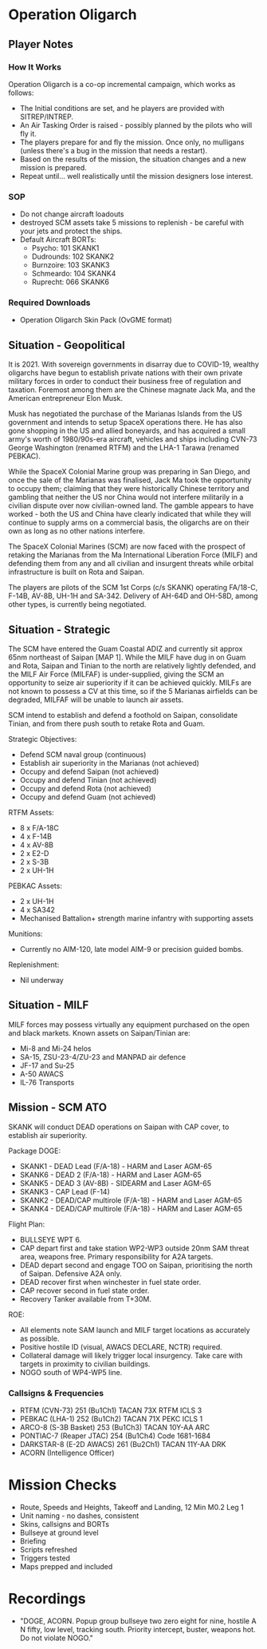# Operation Oligarch

## Player Notes

### How It Works

Operation Oligarch is a co-op incremental campaign, which works as follows:

* The Initial conditions are set, and he players are provided with SITREP/INTREP.
* An Air Tasking Order is raised - possibly planned by the pilots who will fly it.
* The players prepare for and fly the mission. Once only, no mulligans (unless there's a bug in the mission that needs a restart).
* Based on the results of the mission, the situation changes and a new mission is prepared.
* Repeat until... well realistically until the mission designers lose interest.

### SOP

* Do not change aircraft loadouts
* destroyed SCM assets take 5 missions to replenish - be careful with your jets and protect the ships.
* Default Aircraft BORTs:
  * Psycho: 101 SKANK1
  * Dudrounds: 102 SKANK2
  * Burnzoire: 103 SKANK3
  * Schmeardo: 104 SKANK4
  * Ruprecht: 066 SKANK6

### Required Downloads

* Operation Oligarch Skin Pack (OvGME format)

## Situation - Geopolitical

It is 2021. With sovereign governments in disarray due to COVID-19, wealthy oligarchs have begun to establish private nations with their own private military forces in order to conduct their business free of regulation and taxation. Foremost among them are the Chinese magnate Jack Ma, and the American entrepreneur Elon Musk.

Musk has negotiated the purchase of the Marianas Islands from the US government and intends to setup SpaceX operations there. He has also gone shopping in the US and allied boneyards, and has acquired a small army's worth of 1980/90s-era aircraft, vehicles and ships including CVN-73 George Washington (renamed RTFM) and the LHA-1 Tarawa (renamed PEBKAC).

While the SpaceX Colonial Marine group was preparing in San Diego, and once the sale of the Marianas was finalised, Jack Ma took the opportunity to occupy them; claiming that they were historically Chinese territory and gambling that neither the US nor China would not interfere militarily in a civilian dispute over now civilian-owned land. The gamble appears to have worked - both the US and China have clearly indicated that while they will continue to supply arms on a commercial basis, the oligarchs are on their own as long as no other nations interfere.

The SpaceX Colonial Marines (SCM) are now faced with the prospect of retaking the Marianas from the Ma International Liberation Force (MILF) and defending them from any and all civilian and insurgent threats while orbital infrastructure is built on Rota and Saipan.

The players are pilots of the SCM 1st Corps (c/s SKANK) operating FA/18-C, F-14B, AV-8B, UH-1H and SA-342.  Delivery of AH-64D and OH-58D, among other types, is currently being negotiated.

## Situation - Strategic

The SCM have entered the Guam Coastal ADIZ and currently sit approx 65nm northeast of Saipan [MAP 1]. While the MILF have dug in on Guam and Rota, Saipan and Tinian to the north are relatively lightly defended, and the MILF Air Force (MILFAF) is under-supplied, giving the SCM an opportunity to seize air superiority if it can be achieved quickly. MILFs are not known to possess a CV at this time, so if the 5 Marianas airfields can be degraded, MILFAF will be unable to launch air assets.

SCM intend to establish and defend a foothold on Saipan, consolidate Tinian, and from there push south to retake Rota and Guam.

Strategic Objectives:

* Defend SCM naval group (continuous)
* Establish air superiority in the Marianas (not achieved)
* Occupy and defend Saipan (not achieved)
* Occupy and defend Tinian (not achieved)
* Occupy and defend Rota (not achieved)
* Occupy and defend Guam (not achieved)

RTFM Assets:

* 8 x F/A-18C
* 4 x F-14B
* 4 x AV-8B
* 2 x E2-D
* 2 x S-3B
* 2 x UH-1H

PEBKAC Assets:

* 2 x UH-1H
* 4 x SA342
* Mechanised Battalion+ strength marine infantry with supporting assets

Munitions:
* Currently no AIM-120, late model AIM-9 or precision guided bombs.

Replenishment:

* Nil underway

## Situation - MILF

MILF forces may possess virtually any equipment purchased on the open and black markets. Known assets on Saipan/Tinian are:

* Mi-8 and Mi-24 helos
* SA-15, ZSU-23-4/ZU-23 and MANPAD air defence
* JF-17 and Su-25
* A-50 AWACS
* IL-76 Transports

## Mission - SCM ATO

SKANK will conduct DEAD operations on Saipan with CAP cover, to establish air superiority.

Package DOGE:
* SKANK1 - DEAD Lead (F/A-18) - HARM and Laser AGM-65
* SKANK6 - DEAD 2 (F/A-18) - HARM and Laser AGM-65
* SKANK5 - DEAD 3 (AV-8B) - SIDEARM and Laser AGM-65
* SKANK3 - CAP Lead (F-14)
* SKANK2 - DEAD/CAP multirole (F/A-18) - HARM and Laser AGM-65
* SKANK4 - DEAD/CAP multirole (F/A-18) - HARM and Laser AGM-65

Flight Plan:
* BULLSEYE WPT 6.
* CAP depart first and take station WP2-WP3 outside 20nm SAM threat area, weapons free. Primary responsibility for A2A targets.
* DEAD depart second and engage TOO on Saipan, prioritising the north of Saipan. Defensive A2A only.
* DEAD recover first when winchester in fuel state order.
* CAP recover second in fuel state order.
* Recovery Tanker available from T+30M.

ROE:
* All elements note SAM launch and MILF target locations as accurately as possible.
* Positive hostile ID (visual, AWACS DECLARE, NCTR) required.
* Collateral damage will likely trigger local insurgency. Take care with targets in proximity to civilian buildings.
* NOGO south of WP4-WP5 line.


### Callsigns & Frequencies

* RTFM (CVN-73) 251 (Bu1Ch1) TACAN 73X RTFM ICLS 3
* PEBKAC (LHA-1) 252 (Bu1Ch2) TACAN 71X PEKC ICLS 1
* ARCO-8 (S-3B Basket) 253 (Bu1Ch3) TACAN 10Y-AA ARC
* PONTIAC-7 (Reaper JTAC) 254 (Bu1Ch4) Code 1681-1684
* DARKSTAR-8 (E-2D AWACS) 261 (Bu2Ch1) TACAN 11Y-AA DRK
* ACORN (Intelligence Officer)

# Mission Checks

* Route, Speeds and Heights, Takeoff and Landing, 12 Min M0.2 Leg 1
* Unit naming - no dashes, consistent
* Skins, callsigns and BORTs
* Bullseye at ground level
* Briefing
* Scripts refreshed
* Triggers tested
* Maps prepped and included

# Recordings

* "DOGE, ACORN. Popup group bullseye two zero eight for nine, hostile A N fifty, low level, tracking south. Priority intercept, buster, weapons hot. Do not violate NOGO."
